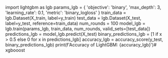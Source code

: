 import lightgbm as lgb
params_lgb = {
    'objective': 'binary',
    'max_depth': 3,
    'learning_rate': 0.1,
    'metric': 'binary_logloss'
}
train_data = lgb.Dataset(X_train, label=y_train)
test_data = lgb.Dataset(X_test, label=y_test, reference=train_data)
num_rounds = 100
model_lgb = lgb.train(params_lgb, train_data, num_rounds, valid_sets=[test_data])
predictions_lgb = model_lgb.predict(X_test)
binary_predictions_lgb = [1 if x > 0.5 else 0 for x in predictions_lgb]
accuracy_lgb = accuracy_score(y_test, binary_predictions_lgb)
print(f'Accuracy of LightGBM: {accuracy_lgb}')# xgbooost

